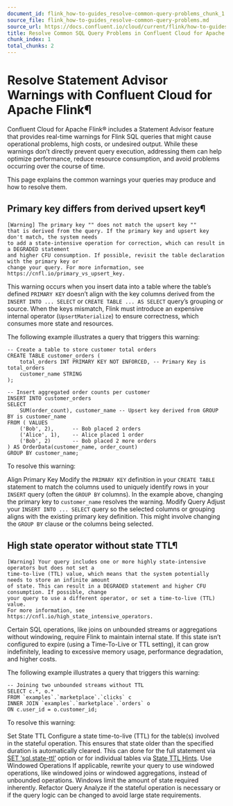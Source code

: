 ```yaml
---
document_id: flink_how-to-guides_resolve-common-query-problems_chunk_1
source_file: flink_how-to-guides_resolve-common-query-problems.md
source_url: https://docs.confluent.io/cloud/current/flink/how-to-guides/resolve-common-query-problems.html
title: Resolve Common SQL Query Problems in Confluent Cloud for Apache Flink
chunk_index: 1
total_chunks: 2
---
```


# Resolve Statement Advisor Warnings with Confluent Cloud for Apache Flink¶

Confluent Cloud for Apache Flink® includes a Statement Advisor feature that provides real-time warnings for Flink SQL queries that might cause operational problems, high costs, or undesired output. While these warnings don’t directly prevent query execution, addressing them can help optimize performance, reduce resource consumption, and avoid problems occurring over the course of time.

This page explains the common warnings your queries may produce and how to resolve them.

## Primary key differs from derived upsert key¶

    [Warning] The primary key "" does not match the upsert key ""
    that is derived from the query. If the primary key and upsert key don't match, the system needs
    to add a state-intensive operation for correction, which can result in a DEGRADED statement
    and higher CFU consumption. If possible, revisit the table declaration with the primary key or
    change your query. For more information, see
    https://cnfl.io/primary_vs_upsert_key.

This warning occurs when you insert data into a table where the table’s defined `PRIMARY KEY` doesn’t align with the key columns derived from the `INSERT INTO ... SELECT` or `CREATE TABLE ... AS SELECT` query’s grouping or source. When the keys mismatch, Flink must introduce an expensive internal operator (`UpsertMaterialize`) to ensure correctness, which consumes more state and resources.

The following example illustrates a query that triggers this warning:

    -- Create a table to store customer total orders
    CREATE TABLE customer_orders (
        total_orders INT PRIMARY KEY NOT ENFORCED, -- Primary Key is total_orders
        customer_name STRING
    );

    -- Insert aggregated order counts per customer
    INSERT INTO customer_orders
    SELECT
        SUM(order_count), customer_name -- Upsert key derived from GROUP BY is customer_name
    FROM ( VALUES
        ('Bob', 2),      -- Bob placed 2 orders
        ('Alice', 1),    -- Alice placed 1 order
        ('Bob', 2)       -- Bob placed 2 more orders
    ) AS OrderData(customer_name, order_count)
    GROUP BY customer_name;

To resolve this warning:

Align Primary Key
    Modify the `PRIMARY KEY` definition in your `CREATE TABLE` statement to match the columns used to uniquely identify rows in your `INSERT` query (often the `GROUP BY` columns). In the example above, changing the primary key to `customer_name` resolves the warning.
Modify Query
    Adjust your `INSERT INTO ... SELECT` query so the selected columns or grouping aligns with the existing primary key definition. This might involve changing the `GROUP BY` clause or the columns being selected.

## High state operator without state TTL¶

    [Warning] Your query includes one or more highly state-intensive operators but does not set a
    time-to-live (TTL) value, which means that the system potentially needs to store an infinite amount
    of state. This can result in a DEGRADED statement and higher CFU consumption. If possible, change
    your query to use a different operator, or set a time-to-live (TTL) value.
    For more information, see https://cnfl.io/high_state_intensive_operators.

Certain SQL operations, like joins on unbounded streams or aggregations without windowing, require Flink to maintain internal state. If this state isn’t configured to expire (using a Time-To-Live or TTL setting), it can grow indefinitely, leading to excessive memory usage, performance degradation, and higher costs.

The following example illustrates a query that triggers this warning:

    -- Joining two unbounded streams without TTL
    SELECT c.*, o.*
    FROM `examples`.`marketplace`.`clicks` c
    INNER JOIN `examples`.`marketplace`.`orders` o
    ON c.user_id = o.customer_id;

To resolve this warning:

Set State TTL
    Configure a state time-to-live (TTL) for the table(s) involved in the stateful operation. This ensures that state older than the specified duration is automatically cleared. This can done for the full statement via [SET ‘sql.state-ttl’](../reference/statements/set.html#flink-sql-set-statement) option or for individual tables via [State TTL Hints](../reference/statements/hints.html#flink-sql-hints).
Use Windowed Operations
    If applicable, rewrite your query to use windowed operations, like windowed joins or windowed aggregations, instead of unbounded operations. Windows limit the amount of state required inherently.
Refactor Query
    Analyze if the stateful operation is necessary or if the query logic can be changed to avoid large state requirements.
